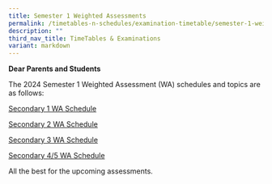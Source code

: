 ```yaml
---
title: Semester 1 Weighted Assessments
permalink: /timetables-n-schedules/examination-timetable/semester-1-weighted-assessments/
description: ""
third_nav_title: TimeTables & Examinations
variant: markdown
---
```

<p><strong>Dear Parents and Students</strong></p>
<p>The 2024 Semester 1 Weighted Assessment  (WA) schedules and topics are as follows:</p>
<p>
</p>
<p><a href="https://drive.google.com/file/d/121RVNB_CkNUObW_NkT_uLeB143BEcY-G/view?usp=sharing">Secondary 1 WA Schedule</a></p>
<p></p>

<p><a href="https://drive.google.com/file/d/1e148wR7eFBClvniHu-vOekoGRYvtqO98/view?usp=sharing">Secondary 2 WA Schedule</a></p>
<p></p>

<p><a href="https://drive.google.com/file/d/1Zr-0yCYfiaU0SGaqQkitKXRSBNqsmZCh/view?usp=sharing">Secondary 3 WA Schedule</a></p>
<p></p>

<p><a href="https://drive.google.com/file/d/1r-TMklX1mMOqfrlHeHgPO7312X9yK0sN/view?usp=sharing">Secondary 4/5 WA Schedule</a></p>
<p></p>

<p>All the best for the upcoming assessments.</p>